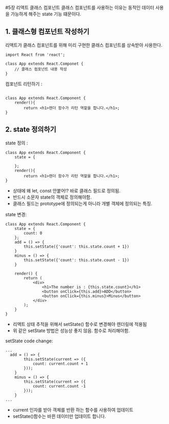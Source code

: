 #5장 리액트 클래스 컴포넌트
 클래스 컴포넌트를 사용하는 이유는 동적인 데이터 사용을 가능하게 해주는 state 기능 떄문이다.
 
## 1. 클래스형 컴포넌트 작성하기
리액트가 클래스 컴포넌트를 위해 미리 구현한 클래스 컴포넌트를 상속받아 사용한다.
```react
import React from 'react';

class App extends React.Componet {
    // 클래스 컴포넌트 내용 작성
}
```
컴포넌트 리턴하기 :
```react

class App extends React.Component {
    render(){
        return <h1>렌더 함수가 리턴 역할을 합니다.</h1>;
}
```
## 2. state 정의하기
state 정의 :
```react
class App extends React.Component {
    state = {

    };
    render(){
        return <h1>렌더 함수가 리턴 역할을 합니다.</h1>;
}
```
- 상태에 왜 let, const 안붙어!? 바로 클래스 필드로 정의됨.
- 반드시 소문자 state의 객체로 정의해야함.
- 클래스 필드는 prototype에 정의되는게 아니라 개별 객체에 정의되는 특징.

state 변경:
```react
class App extends React.Component {
    state = {
        count: 0
    };
    add = () => {
        this.setState({'count': this.state.count + 1})
    }
    minus = () => {
        this.setState({'count': this.state.count - 1})
    }

    render() {
        return (
            <div>
                <h1>The number is : {this.state.count}</h1>
                <button onClick={this.add}>ADD</button>
                <button onClick={this.minus}>Minus</button>
            </div>
        );
    }
}
```
- 리액트 상태 추적을 위해서 setState() 함수로 변경해야 렌더링에 적용됨
- 위 같은 setState 방법은 성능상 좋지 않음. 함수로 처리해야함.

setState code change:
```react
...
  add = () => {
        this.setState(current => ({
            count: current.count + 1
        }));
    }
    minus = () => {
        this.setState(current => ({
            count: current.count -1
        }));
    }
...
```
- current 인자를 받아 객체를 반환 하는 함수를 사용하여 업데이트
- setState()함수는 바뀐 데이터만 업데이트 합니다.